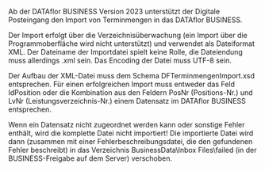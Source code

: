 Ab der DATAflor BUSINESS Version 2023 unterstützt der Digitale Posteingang den Import von Terminmengen in das DATAflor BUSINESS.

Der Import erfolgt über die Verzeichnisüberwachung (ein Import über die Programmoberfläche wird nicht unterstützt) und verwendet als Dateiformat XML. Der Dateiname der Importdatei spielt keine Rolle, die Dateiendung muss allerdings .xml sein. Das Encoding der Datei muss UTF-8 sein.

Der Aufbau der XML-Datei muss dem Schema DFTerminmengenImport.xsd entsprechen. Für einen erfolgreichen Import muss entweder das Feld IdPosition oder die Kombination aus den Feldern PosNr (Positions-Nr.) und LvNr (Leistungsverzeichnis-Nr.) einem Datensatz im DATAflor BUSINESS entsprechen.

Wenn ein Datensatz nicht zugeordnet werden kann oder sonstige Fehler enthält, wird die komplette Datei nicht importiert! Die importierte Datei wird dann (zusammen mit einer Fehlerbeschreibungsdatei, die den gefundenen Fehler beschreibt) in das Verzeichnis BusinessData\Inbox Files\failed (in der BUSINESS-Freigabe auf dem Server) verschoben.

